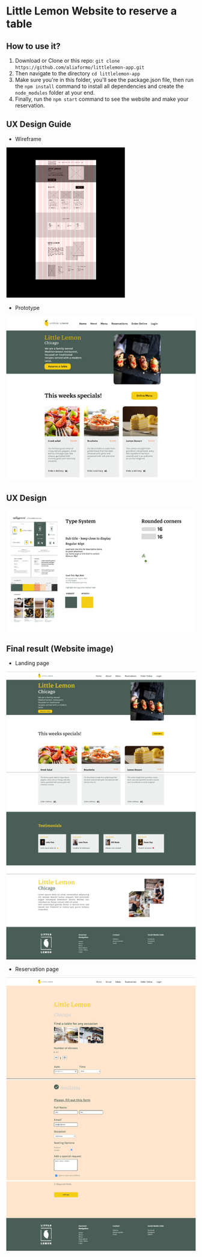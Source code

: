 # Little Lemon Website to reserve a table

## How to use it?

1. Download or Clone or this repo: `git clone https://github.com/aliaformo/littlelemon-app.git`
2. Then navigate to the directory `cd littlelemon-app`
3. Make sure you're in this folder, you'll see the package.json file, then run the `npm install` command to install all dependencies and create the `node_modules` folder at your end.
4. Finally, run the `npm start` command to see the website and make your reservation.

## UX Design Guide

- Wireframe

![Wireframe](public/imgs/wireframe.png)

- Prototype

![Prototype](public/imgs/design-image.png)

## UX Design
![](public/imgs/Ui-kit.png)

## Final result (Website image)
- Landing page

![](public/imgs/website1.png)
![](public/imgs/website2.png)
![](public/imgs/website3.png)

- Reservation page

![](public/imgs/reservation1.png)
![](public/imgs/reservation2.png)
![](public/imgs/reservation3.png)
